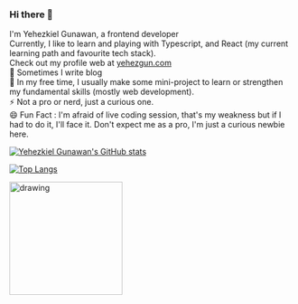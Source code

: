 ### Hi there 👋
I'm Yehezkiel Gunawan, a frontend developer <br>
Currently, I like to learn and playing with Typescript, and React (my current learning path and favourite tech stack). <br>
Check out my profile web at [yehezgun.com](https://yehezgun.com) <br>
🌱 Sometimes I write blog <br>
🔭 In my free time, I usually make some mini-project to learn or strengthen my fundamental skills (mostly web development). <br>
⚡ Not a pro or nerd, just a curious one. <br>
😄 Fun Fact : I'm afraid of live coding session, that's my weakness but if I had to do it, I'll face it. Don't expect me as a pro, I'm just a curious newbie here.

[![Yehezkiel Gunawan's GitHub stats](https://github-readme-stats.vercel.app/api?username=yehezkielgunawan)](https://github.com/yehezkielgunawan)

[![Top Langs](https://github-readme-stats.vercel.app/api/top-langs/?username=yehezkielgunawan&layout=compact)](https://github.com/yehezkielgunawan)

<a href="https://ko-fi.com/kaz200" target="_blank">
<img src="https://res.cloudinary.com/yehez/image/upload/v1635687121/SupportMe_blue_2x_mlehwg.png" alt="drawing" width="200"/>
</a>

<!--
**yehezkielgunawan/yehezkielgunawan** is a ✨ _special_ ✨ repository because its `README.md` (this file) appears on your GitHub profile.

Here are some ideas to get you started:

- 🔭 I’m currently working on ...
- 🌱 I’m currently learning ...
- 👯 I’m looking to collaborate on ...
- 🤔 I’m looking for help with ...
- 💬 Ask me about ...
- 📫 How to reach me: ...
- 😄 Pronouns: ...
- ⚡ Fun fact: ...
-->
